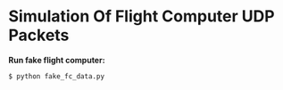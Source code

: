# Simulation Of Flight Computer UDP Packets

**Run fake flight computer:**

    $ python fake_fc_data.py


